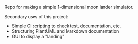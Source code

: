 Repo for making a simple 1-dimensional moon lander simulator.

Secondary uses of this project:
* Simple CI scripting to check test, documentation, etc.
* Structuring PlantUML and Markdown documentation
* GUI to display a "landing"